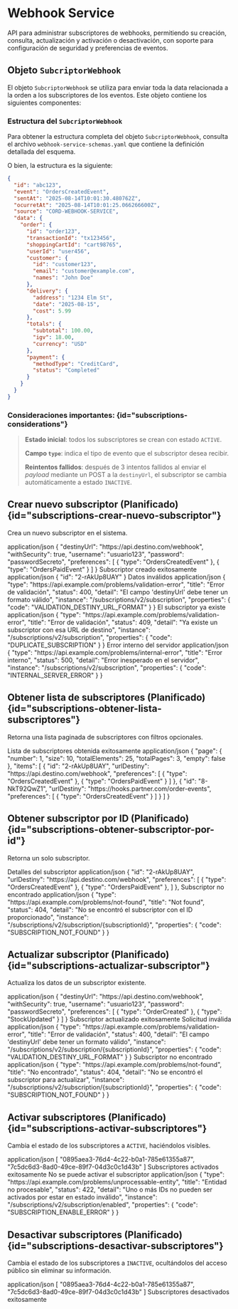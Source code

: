 # Webhook Service

API para administrar subscriptores de webhooks, permitiendo su creación, consulta, actualización y activación o
desactivación,
con soporte para configuración de seguridad y preferencias de eventos.

## Objeto `SubcriptorWebhook`

El objeto `SubcriptorWebhook` se utiliza para enviar toda la data relacionada a la orden a los subscriptores de los
eventos. Este objeto contiene los siguientes componentes:

### Estructura del `SubcriptorWebhook`

Para obtener la estructura completa del objeto `SubcriptorWebhook`, consulta el archivo `webhook-service-schemas.yaml`
que contiene la definición detallada del esquema.

O bien, la estructura es la siguiente:

```json
{
  "id": "abc123",
  "event": "OrdersCreatedEvent",
  "sentAt": "2025-08-14T10:01:30.480762Z",
  "ocurretAt": "2025-08-14T10:01:25.066266600Z",
  "source": "CORD-WEBHOOK-SERVICE",
  "data": {
    "order": {
      "id": "order123",
      "transactionId": "tx123456",
      "shoppingCartId": "cart98765",
      "userId": "user456",
      "customer": {
        "id": "customer123",
        "email": "customer@example.com",
        "names": "John Doe"
      },
      "delivery": {
        "address": "1234 Elm St",
        "date": "2025-08-15",
        "cost": 5.99
      },
      "totals": {
        "subtotal": 100.00,
        "igv": 18.00,
        "currency": "USD"
      },
      "payment": {
        "methodType": "CreditCard",
        "status": "Completed"
      }
    }
  }
}
```

### Consideraciones importantes: {id="subscriptions-considerations"}

> **Estado inicial**: todos los subscriptores se crean con estado `ACTIVE`.
>
> **Campo `type`**: indica el tipo de evento que el subscriptor desea recibir.
>
> **Reintentos fallidos**: después de 3 intentos fallidos al enviar el *payload* mediante un POST a la `destinyUrl`, el
> subscriptor se cambia automáticamente a estado `INACTIVE`.

## Crear nuevo subscriptor <format style="superscript" color="Blue">(Planificado)</format> {id="subscriptions-crear-nuevo-subscriptor"}

Crea un nuevo subscriptor en el sistema.

<api-endpoint openapi-path="webhook-service-v1.yaml" endpoint="/subscriptions/v2/subscription" method="POST">
    <request>
        <content-type>application/json</content-type>
        <sample lang="json">
            {
                "destinyUrl": "https://api.destino.com/webhook",
                "withSecurity": true,
                "username": "usuario123",
                "password": "passwordSecreto",
                "preferences": [
                    {
                        "type": "OrdersCreatedEvent"
                    },
                    {
                        "type": "OrdersPaidEvent"
                    }
                ]
            }
        </sample>
    </request>
    <response type="201">
        <description>Subscriptor creado exitosamente</description>
        <content-type>application/json</content-type>
        <sample lang="json">
            {
                "id": "2-rAkUp8UAY"
            }
        </sample>
    </response>
    <response type="400">
        <description>Datos inválidos</description>
        <content-type>application/json</content-type>
        <sample lang="json">
            {
                "type": "https://api.example.com/problems/validation-error",
                "title": "Error de validación",
                "status": 400,
                "detail": "El campo 'destinyUrl' debe tener un formato válido",
                "instance": "/subscriptions/v2/subscription",
                "properties": {
                    "code": "VALIDATION_DESTINY_URL_FORMAT"
                }
            }
        </sample>
    </response>
    <response type="409">
        <description>El subscriptor ya existe</description>
        <content-type>application/json</content-type>
        <sample lang="json">
            {
                "type": "https://api.example.com/problems/validation-error",
                "title": "Error de validación",
                "status": 409,
                "detail": "Ya existe un subscriptor con esa URL de destino",
                "instance": "/subscriptions/v2/subscription",
                "properties": {
                    "code": "DUPLICATE_SUBSCRIPTION"
                }
            }
        </sample>
    </response>
    <response type="500">
        <description>Error interno del servidor</description>
        <content-type>application/json</content-type>
        <sample lang="json">
            {
                "type": "https://api.example.com/problems/internal-error",
                "title": "Error interno",
                "status": 500,
                "detail": "Error inesperado en el servidor",
                "instance": "/subscriptions/v2/subscription",
                "properties": {
                    "code": "INTERNAL_SERVER_ERROR"
                }
            }
        </sample>
    </response>
</api-endpoint>

## Obtener lista de subscriptores <format style="superscript" color="Blue">(Planificado)</format> {id="subscriptions-obtener-lista-subscriptores"}

Retorna una lista paginada de subscriptores con filtros opcionales.

<api-endpoint openapi-path="webhook-service-v1.yaml" endpoint="/subscriptions/v2/subscription" method="GET">
    <response type="200">
        <description>Lista de subscriptores obtenida exitosamente</description>
        <content-type>application/json</content-type>
        <sample lang="json">
            {
                "page": {
                    "number": 1,
                    "size": 10,
                    "totalElements": 25,
                    "totalPages": 3,
                    "empty": false
                },
                "items": [
                    {
                        "id": "2-rAkUp8UAY",
                        "urlDestiny": "https://api.destino.com/webhook",
                        "preferences": [
                            { 
                               "type": "OrdersCreatedEvent" 
                            },
                            { 
                               "type": "OrdersPaidEvent" 
                            }
                        ]
                    },
                    {
                        "id": "8-NkT92QwZ1",
                        "urlDestiny": "https://hooks.partner.com/order-events",
                        "preferences": [
                            { "type": "OrdersCreatedEvent" }
                        ]
                    }
                ]
            }
        </sample>
    </response>
</api-endpoint>

## Obtener subscriptor por ID <format style="superscript" color="Blue">(Planificado)</format> {id="subscriptions-obtener-subscriptor-por-id"}

Retorna un solo subscriptor.

<api-endpoint openapi-path="webhook-service-v1.yaml" endpoint="/subscriptions/v2/subscription/{subscriptionId}" method="GET">
    <response type="200">
        <description>Detalles del subscriptor</description>
        <content-type>application/json</content-type>
        <sample lang="json">
            {
                "id": "2-rAkUp8UAY",
                "urlDestiny": "https://api.destino.com/webhook",
                "preferences": [
                    { 
                        "type": "OrdersCreatedEvent" 
                    },
                    { 
                        "type": "OrdersPaidEvent" 
                    },
                ]
            },
        </sample>
    </response>
    <response type="404">
        <description>Subscriptor no encontrado</description>
        <content-type>application/json</content-type>
        <sample lang="json">
            {
                "type": "https://api.example.com/problems/not-found",
                "title": "Not found",
                "status": 404,
                "detail": "No se encontró el subscriptor con el ID proporcionado",
                "instance": "/subscriptions/v2/subscription/{subscriptionId}",
                "properties": {
                    "code": "SUBSCRIPTION_NOT_FOUND"
                }
            }
        </sample>
    </response>
</api-endpoint>

## Actualizar subscriptor <format style="superscript" color="Blue">(Planificado)</format> {id="subscriptions-actualizar-subscriptor"}

Actualiza los datos de un subscriptor existente.

<api-endpoint openapi-path="webhook-service-v1.yaml" endpoint="/subscriptions/v2/subscription/{subscriptionId}" method="PUT">
    <request>
        <content-type>application/json</content-type>
        <sample lang="json">
            {
                "destinyUrl": "https://api.destino.com/webhook",
                "withSecurity": true,
                "username": "usuario123",
                "password": "passwordSecreto",
                "preferences": [
                    {
                        "type": "OrderCreated"
                    },
                    {
                        "type": "StockUpdated"
                    }
                ]
            }
        </sample>
    </request>
    <response type="204">
        <description>Subscriptor actualizado exitosamente</description>
    </response>
    <response type="400">
        <description>Solicitud inválida</description>
        <content-type>application/json</content-type>
        <sample lang="json">
            {
                "type": "https://api.example.com/problems/validation-error",
                "title": "Error de validación",
                "status": 400,
                "detail": "El campo 'destinyUrl' debe tener un formato válido",
                "instance": "/subscriptions/v2/subscription/{subscriptionId}",
                "properties": {
                    "code": "VALIDATION_DESTINY_URL_FORMAT"
                }
            }
        </sample>
    </response>
    <response type="404">
        <description>Subscriptor no encontrado</description>
        <content-type>application/json</content-type>
        <sample lang="json">
            {
                "type": "https://api.example.com/problems/not-found",
                "title": "No encontrado",
                "status": 404,
                "detail": "No se encontró el subscriptor para actualizar",
                "instance": "/subscriptions/v2/subscription/{subscriptionId}",
                "properties": {
                    "code": "SUBSCRIPTION_NOT_FOUND"
                }
            }
        </sample>
    </response>
</api-endpoint>

## Activar subscriptores <format style="superscript" color="Blue">(Planificado)</format> {id="subscriptions-activar-subscriptores"}

Cambia el estado de los subscriptores a `ACTIVE`, haciéndolos visibles.

<api-endpoint openapi-path="webhook-service-v1.yaml" endpoint="/subscriptions/v2/subscription/enabled" method="PUT">
    <request>
        <content-type>application/json</content-type>
        <sample lang="json">
            [
                "0895aea3-76d4-4c22-b0a1-785e61355a87",
                "7c5dc6d3-8ad0-49ce-89f7-04d3c0c1d43b"
            ]
        </sample>
    </request>
    <response type="204">
        <description>Subscriptores activados exitosamente</description>
    </response>
    <response type="422">
        <description>No se puede activar el subscriptor</description>
        <content-type>application/json</content-type>
        <sample lang="json">
            {
                "type": "https://api.example.com/problems/unprocessable-entity",
                "title": "Entidad no procesable",
                "status": 422,
                "detail": "Uno o más IDs no pueden ser activados por estar en estado inválido",
                "instance": "/subscriptions/v2/subscription/enabled",
                "properties": {
                    "code": "SUBSCRIPTION_ENABLE_ERROR"
                }
            }
        </sample>
    </response>
</api-endpoint>

## Desactivar subscriptores <format style="superscript" color="Blue">(Planificado)</format> {id="subscriptions-desactivar-subscriptores"}

Cambia el estado de los subscriptores a `INACTIVE`, ocultándolos del acceso público sin eliminar su información.

<api-endpoint openapi-path="webhook-service-v1.yaml" endpoint="/subscriptions/v2/subscription/disabled" method="PUT">
    <request>
        <content-type>application/json</content-type>
        <sample lang="json">
            [
                "0895aea3-76d4-4c22-b0a1-785e61355a87",
                "7c5dc6d3-8ad0-49ce-89f7-04d3c0c1d43b"
            ]
        </sample>
    </request>
    <response type="204">
        <description>Subscriptores desactivados exitosamente</description>
    </response>

</api-endpoint>

